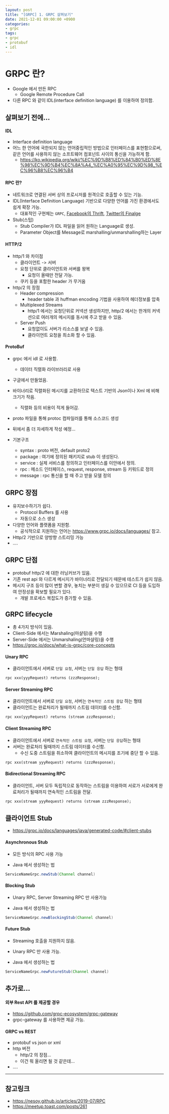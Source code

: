 ```yaml
---
layout: post
title: "[GRPC] 1. GRPC 살펴보기"
date: 2021-12-01 09:00:00 +0900
categories:
- grpc
tags:
- grpc
- protobuf
- idl
---
```


# GRPC 란?
- Google 에서 만든 RPC
  - Google Remote Procedure Call
- 다른 RPC 와 같이 IDL(interface definition language) 를 이용하여 정의함.

## 살펴보기 전에...
#### IDL
- Interface definition language
- 어느 한 언어에 국한되지 않는 언어중립적인 방법으로 인터페이스를 표현함으로써, 같은 언어를 사용하지 않는 소프트웨어 컴포넌트 사이의 통신을 가능하게 함.
  - https://ko.wikipedia.org/wiki/%EC%9D%B8%ED%84%B0%ED%8E%98%EC%9D%B4%EC%8A%A4_%EC%A0%95%EC%9D%98_%EC%96%B8%EC%96%B4

#### RPC 란?
- 네트워크로 연결된 서버 상의 프로시저를 원격으로 호출할 수 있는 기능.
- IDL(Interface Definition Language) 기반으로 다양한 언어를 가진 환경에서도 쉽게 확장 가능.
  - 대표적인 구현체는 `GRPC`, [Facebook의 Thrift](https://thrift.apache.org/), [Twitter의 Finalge](https://twitter.github.io/finagle/)
- Stub(스텁)
  - Stub Compiler가 IDL 파일을 읽어 원하는 Language로 생성.
  - Parameter Object를 Message로 marshalling/unmarshalling하는 Layer

#### HTTP/2
- http/1 와 차이점
  - 클라이언트 -> 서버
  - 요청 단위로 클라이언트와 서버를 왕복
    - 요청이 올때만 전달 가능.
  - 쿠키 등을 포함한 header 가 무거움
- http/2 의 장점
  - Header compression
    - header table 과 huffman encoding 기법을 사용하여 헤더정보를 압축
  - Multiplexed Streams
    - http/1 에서는 요청단위로 커넥션 생성하지만, http/2 에서는 한개의 커넥션으로 여러개의 메시지를 동시에 주고 받을 수 있음.
  - Server Push
    - 요청없이도 서버가 리소스를 보낼 수 있음.
    - 클라이언트 요청을 최소화 할 수 있음.

#### ProtoBuf
- grpc 에서 idl 로 사용함.
  - 데이터 직렬화 라이브러리로 사용
- 구글에서 만들었음.
- 바이너리로 직렬화된 메시지를 교환하므로 텍스트 기반의 Json이나 Xml 에 비해 크기가 작음.
  - 직렬화 등의 비용이 적게 들어감.
- proto 파일을 통해 protoc 컴파일러를 통해 소스코드 생성
- 뒤에서 좀 더 자세하게 작성 예정...

- 기본구조
  - syntax : proto 버전, default proto2
  - package : 여기에 정의된 패키지로 stub 이 생성된다.
  - service : 실제 서비스를 정의하고 인터페이스를 이안에서 정의.
  - rpc : 메소드 인터페이스, request, response, stream 등 키워드로 정의
  - message : rpc 통신을 할 때 주고 받을 모델 정의

## GRPC 장점
- 유지보수하기가 쉽다.
  - Protocol Buffers 를 사용
  - 자동으로 소스 생성
- 다양한 언어와 플랫폼을 지원함.
  - 공식적으로 지원하는 언어는 https://www.grpc.io/docs/languages/ 참고.
- Http/2 기반으로 양방향 스트리밍 가능
- ....

## GRPC 단점
- protobuf http/2 에 대한 러닝커브가 있음.
- 기존 rest api 와 다르게 메시지가 바이너리로 전달되기 때문에 테스트가 쉽지 않음.
- 메시지 구조 등이 많이 변할 경우, 놓치는 부분이 생길 수 있으므로 CI 등을 도입하여 안정성을 확보할 필요가 있다.
  - 개발 프로세스 복잡도가 증가할 수 있음.

## GRPC  lifecycle
- 총 4가지 방식이 있음.
- Client-Side 에서는 Marshaling(마샬링)을 수행
- Server-Side 에서는 Unmarshaling(언마샬링)을 수행
- https://grpc.io/docs/what-is-grpc/core-concepts
    
#### Unary RPC
- 클라이언트에서 서버로 `단일 요청`, 서버는 `단일 응답` 하는 형태

```proto
rpc xxx(yyyRequest) returns (zzzResponse);
```

#### Server Streaming RPC
- 클라이언트에서 서버로 `단일 요청`, 서버는 `연속적인 스트림 응답` 하는 형태
- 클라이언트는 완료처리가 될때까지 스트림 데이터를 수신함.

```proto
rpc xxx(yyyRequest) returns (stream zzzResponse);
```

#### Client Streaming RPC
- 클라이언트에서 서버로 `연속적인 스트림 요청`, 서버는 `단일 응답`하는 형태
- 서버는 완료처리 될때까지 스트림 데이터를 수신함.
  - 수신 도중 스트림을 취소하여 클라이언트의 메시지를 조기에 중단 할 수 있음.

```proto
rpc xxx(stream yyyRequest) returns (zzzResponse);
```

#### Bidirectional Streaming RPC
- 클라이언트, 서버 모두 독립적으로 동작하는 스트림을 이용하여 서로가 서로에게 완료처리가 될때까지 연속적인 스트림을 전달.

```proto
rpc xxx(stream yyyRequest) returns (stream zzzResponse);
```

## 클라이언트 Stub
- https://grpc.io/docs/languages/java/generated-code/#client-stubs

#### Asynchronous Stub
- 모든 방식의 RPC 사용 가능
  
- Java 에서 생성하는 법

```java 
ServiceNameGrpc.newStub(Channel channel)
```

#### Blocking Stub
- Unary RPC, Server Streaming RPC 만 사용가능

- Java 에서 생성하는 법

```java 
ServiceNameGrpc.newBlockingStub(Channel channel)
```

#### Future Stub
- Streaming 호출을 지원하지 않음.
- Unary RPC 만 사용 가능.
  
- Java 에서 생성하는 법

```java 
ServiceNameGrpc.newFutureStub(Channel channel)
```

## 추가로...
#### 외부 Rest API 를 제공할 경우
- https://github.com/grpc-ecosystem/grpc-gateway
- grpc-gateway 를 사용하면 제공 가능.

#### GRPC vs REST
- protobuf vs json or xml
- http 버전
  - http/2 의 장점...
  - 이건 뭐 올리면 될 것 같은데...
- ....

---
## 참고링크
- https://nesoy.github.io/articles/2019-07/RPC
- https://meetup.toast.com/posts/261
